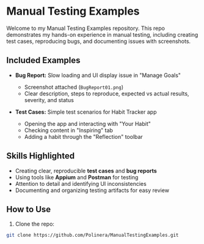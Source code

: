 # Manual Testing Examples

Welcome to my Manual Testing Examples repository. This repo demonstrates my hands-on experience in manual testing, including creating test cases, reproducing bugs, and documenting issues with screenshots.  

## Included Examples

- **Bug Report:** Slow loading and UI display issue in "Manage Goals"  
  - Screenshot attached (`BugReport01.png`)  
  - Clear description, steps to reproduce, expected vs actual results, severity, and status  

- **Test Cases:** Simple test scenarios for Habit Tracker app  
  - Opening the app and interacting with "Your Habit"  
  - Checking content in "Inspiring" tab  
  - Adding a habit through the "Reflection" toolbar  

## Skills Highlighted

- Creating clear, reproducible **test cases** and **bug reports**  
- Using tools like **Appium** and **Postman** for testing  
- Attention to detail and identifying UI inconsistencies  
- Documenting and organizing testing artifacts for easy review  

## How to Use

1. Clone the repo:  
```bash
git clone https://github.com/Polinera/ManualTestingExamples.git
